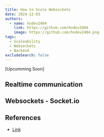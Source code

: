 ```yaml
---
title: How to Scale Websockets
date: 2024-12-03
authors:
  - name: hndev2404
    link: https://github.com/hndev2404
    image: https://github.com/hndev2404.png
tags:
  - Scaleability
  - Websockets
  - Backend
excludeSearch: false
---
```


[Upcomming Soon] 
<!--more-->

## Realtime communication

## Websockets - Socket.io

## References

- [Link]()
